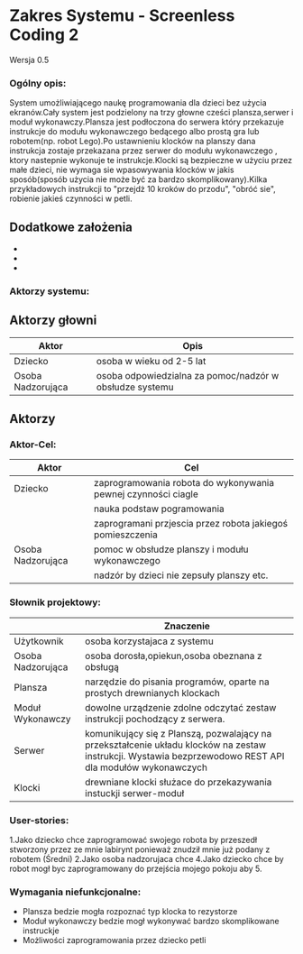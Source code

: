 # Zakres Systemu - Screenless Coding 2

Wersja 0.5

### Ogólny opis:
System umożliwiającego naukę programowania dla dzieci bez użycia ekranów.Cały system jest podzielony na trzy głowne cześci plansza,serwer i moduł wykonawczy.Plansza jest podłoczona do serwera który przekazuje  instrukcje do modułu wykonawczego bedącego albo prostą gra lub robotem(np. robot Lego).Po ustawnieniu klocków na planszy dana instrukcja zostaje przekazana przez serwer do modułu wykonawczego , ktory nastepnie wykonuje te instrukcje.Klocki są bezpieczne w użyciu przez małe dzieci, nie wymaga sie wpasowywania klocków  w jakis sposób(sposób użycia nie może być za bardzo skomplikowany).Kilka przykładowych instrukcji to "przejdż 10 kroków do przodu", "obróć sie", robienie jakieś czynności w petli.

## Dodatkowe założenia
* 
*
*

### Aktorzy systemu:

## Aktorzy głowni
| Aktor             | Opis |
|-------------------|------|
| Dziecko        |   osoba w wieku od 2-5 lat  |
| Osoba Nadzorująca | osoba odpowiedzialna za pomoc/nadzór w obsłudze systemu     |

## Aktorzy 

### Aktor-Cel:
| Aktor             | Cel |
|-------------------|-----|
| Dziecko        | zaprogramowania robota do wykonywania pewnej czynności ciagle   |
|                | nauka podstaw pogramowania                                      |
|                | zaprogramani przjescia przez robota jakiegoś pomieszczenia      |
| Osoba Nadzorująca | pomoc w obsłudze planszy i modułu wykonawczego    |
|                   | nadzór by dzieci nie zepsuły planszy etc. |


### Słownik projektowy:
|                   | Znaczenie |
|-------------------|-----------|
| Użytkownik        |  osoba korzystajaca z systemu         |
| Osoba Nadzorująca |  osoba dorosła,opiekun,osoba obeznana z obsługą         |
| Plansza           |   narzędzie do pisania programów, oparte na prostych drewnianych klockach        |
| Moduł Wykonawczy  |  dowolne urządzenie zdolne odczytać zestaw instrukcji pochodzący z serwera.         |
| Serwer            | komunikujący się z Planszą, pozwalający na przekształcenie układu klocków na zestaw instrukcji. Wystawia bezprzewodowo REST API dla modułów        wykonawczych          |
|  Klocki               | drewniane klocki służace do przekazywania instuckji serwer-moduł          | 

### User-stories:
1.Jako dziecko chce zaprogramować swojego robota by przeszedł stworzony przez ze mnie labirynt ponieważ znudził mnie już podany z robotem
(Średni)
2.Jako osoba nadzorujaca chce
4.Jako dziecko chce by robot mogł byc zaprogramowany do przejścia mojego pokoju aby
5.


### Wymagania niefunkcjonalne:

* Plansza bedzie mogła rozpoznać typ klocka to rezystorze 
* Moduł wykonawczy bedzie mogł wykonywać bardzo skomplikowane instruckje
* Możliwości zaprogramowania przez dziecko petli
